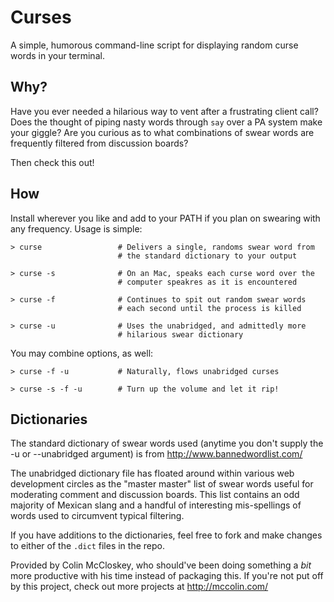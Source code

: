 
# Curses

A simple, humorous command-line script for displaying random curse words
in your terminal.


## Why?

Have you ever needed a hilarious way to vent after a frustrating client
call? Does the thought of piping nasty words through `say` over a PA system
make your giggle? Are you curious as to what combinations of swear words
are frequently filtered from discussion boards?

Then check this out!


## How

Install wherever you like and add to your PATH if you plan on swearing with
any frequency. Usage is simple:

    > curse                 # Delivers a single, randoms swear word from
                            # the standard dictionary to your output
    
    > curse -s              # On an Mac, speaks each curse word over the
                            # computer speakres as it is encountered
                            
    > curse -f              # Continues to spit out random swear words
                            # each second until the process is killed
    
    > curse -u              # Uses the unabridged, and admittedly more
                            # hilarious swear dictionary
                            
You may combine options, as well:

    > curse -f -u           # Naturally, flows unabridged curses
    
    > curse -s -f -u        # Turn up the volume and let it rip!


## Dictionaries

The standard dictionary of swear words used (anytime you don't supply 
the -u or --unabridged argument) is from http://www.bannedwordlist.com/

The unabridged dictionary file has floated around within various web
development circles as the "master master" list of swear words useful
for moderating comment and discussion boards. This list contains an odd
majority of Mexican slang and a handful of interesting mis-spellings of
words used to circumvent typical filtering.

If you have additions to the dictionaries, feel free to fork and make
changes to either of the `.dict` files in the repo.




Provided by Colin McCloskey, who should've been doing something a _bit_
more productive with his time instead of packaging this. If you're not
put off by this project, check out more projects at http://mccolin.com/

